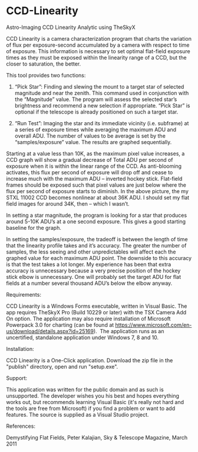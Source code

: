 # CCD-Linearity
Astro-Imaging CCD Linearity Analytic using TheSkyX

CCD Linearity is a camera characterization program that charts the variation of flux per exposure-second accumulated by a camera with respect to time of exposure.  This information is necessary to set optimal flat-field exposure times as they must be exposed within the linearity range of a CCD, but the closer to saturation, the better.

This tool provides two functions:  

1. “Pick Star”: Finding and slewing the mount to a target star of selected magnitude and near the zenith.  This command used in conjunction with the “Magnitude” value.  The program will assess the selected star’s brightness and recommend a new selection if appropriate.  “Pick Star” is optional if the telescope is already positioned on such a target star.  

2) “Run Test”:  Imaging the star and its immediate vicinity (i.e. subframe) at a series of exposure times while averaging the maximum ADU and overall ADU.  The number of values to be average is set by the “samples/exposure” value. The results are graphed sequentially. 

Starting at a value less than 10K, as the maximum pixel value increases, a CCD graph will show a gradual decrease of Total ADU per second of exposure when it is within the linear range of the CCD.  As anti-blooming activates, this flux per second of exposure will drop off and cease to increase much with the maximum ADU – inverted hockey stick.  Flat-field frames should be exposed such that pixel values are just below where the flux per second of exposure starts to diminish.  In the above picture, the my STXL 11002 CCD becomes nonlinear at about 36K ADU.  I should set my flat field images for around 34K, then – which I wasn’t.

In setting a star magnitude, the program is looking for a star that produces around 5-10K ADU’s at a one second exposure.  This gives a good starting baseline for the graph.

In setting the samples/exposure, the tradeoff is between the length of time that the linearity profile takes and it’s accuracy.  The greater the number of samples, the less seeing and other unpredictables will affect each the graphed value for each maximum ADU point.  The downside to this accuracy is that the test takes a lot longer.  My experience has been that extra accuracy is unnecessary because a very precise position of the hockey stick elbow is unnecessary.  One will probably set the target ADU for flat fields at a number several thousand ADU’s below the elbow anyway.

Requirements: 

 CCD Linearity is a Windows Forms executable, written in Visual Basic.  The app requires TheSkyX Pro (Build 10229 or later) with the TSX Camera Add On option. The application may also require installation of Microsoft Powerpack 3.0 for charting (can be found at https://www.microsoft.com/en-us/download/details.aspx?id=25169).   The application runs as an uncertified, standalone application under Windows 7, 8 and 10. 
 
Installation:  

CCD Linearity is a One-Click application.  Download the zip file in the "publish" directory, open and run "setup.exe".

Support:  

This application was written for the public domain and as such is unsupported. The developer wishes you his best and hopes everything works out, but recommends learning Visual Basic (it's really not hard and the tools are free from Microsoft) if you find a problem or want to add features.  The source is supplied as a Visual Studio project.

References:

Demystifying Flat Fields, Peter Kalajian, Sky & Telescope Magazine, March 2011
